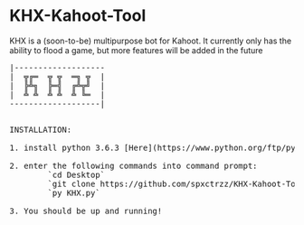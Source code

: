 # KHX-Kahoot-Tool
KHX is a (soon-to-be) multipurpose bot for Kahoot. It currently only has the ability to flood a game, but more features will be added in the future

<pre>
|-------------------
|  ╦╔═  ╦ ╦  ═╗ ╦  |
|  ╠╩╗  ╠═╣  ╔╩╦╝  |
|  ╩ ╩  ╩ ╩  ╩ ╚═  |
-------------------|
<pre>

INSTALLATION:

1. install python 3.6.3 [Here](https://www.python.org/ftp/python/3.6.3/python-3.6.3-amd64.exe)

2. enter the following commands into command prompt:
        `cd Desktop`
        `git clone https://github.com/spxctrzz/KHX-Kahoot-Tool`
        `py KHX.py`
        
3. You should be up and running!
